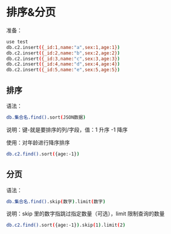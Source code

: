 # 排序&分页

准备：

```bash
use test
db.c2.insert({_id:1,name:"a",sex:1,age:1})
db.c2.insert({_id:2,name:"b",sex:2,age:2})
db.c2.insert({_id:3,name:"c",sex:3,age:3})
db.c2.insert({_id:4,name:"d",sex:4,age:4})
db.c2.insert({_id:5,name:"e",sex:5,age:5})
```

## 排序

语法：

```bash
db.集合名.find().sort(JSON数据)
```

说明：键-就是要排序的列/字段，值：1 升序 -1 降序

使用：对年龄进行降序排序

```bash
db.c2.find().sort({age:-1})
```

## 分页

语法：

```bash
db.集合名.find().skip(数字).limit(数字)
```

说明：skip 里的数字指跳过指定数量（可选），limit 限制查询的数量

```bash
db.c2.find().sort({age:-1}).skip(1).limit(2)
```
